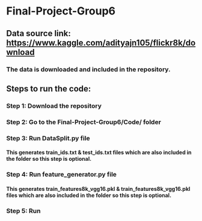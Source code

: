 # Final-Project-Group6
##  Data source link: https://www.kaggle.com/adityajn105/flickr8k/download
### The data is downloaded and included in the repository.

##  Steps to run the code:
### Step 1: Download the repository
### Step 2: Go to the Final-Project-Group6/Code/ folder
### Step 3: Run DataSplit.py file 
####    This generates train_ids.txt & test_ids.txt files which are also included in the folder so this step is optional.
### Step 4: Run feature_generator.py file
####    This generates train_features8k_vgg16.pkl & train_features8k_vgg16.pkl files which are also included in the folder so this step is optional.
### Step 5: Run
####    
